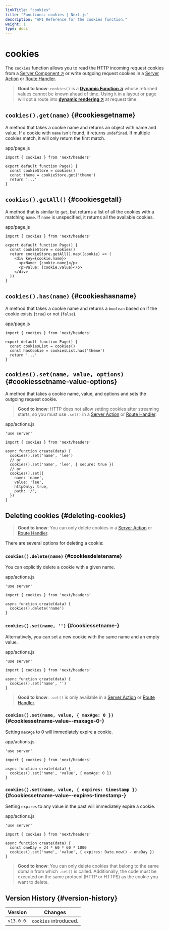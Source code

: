 ```yaml
---
linkTitle: "cookies"
title: "Functions: cookies | Next.js"
description: "API Reference for the cookies function."
weight: 1
type: docs
---
```


# cookies

The `cookies` function allows you to read the HTTP incoming request cookies from a [Server Component ↗](https://nextjs.org/docs/app/building-your-application/rendering/server-components.html) or write outgoing request cookies in a [Server Action](/nextjs/13.5/using-app-router/building-your-application/data-fetching/forms-and-mutations) or [Route Handler](/nextjs/13.5/using-app-router/building-your-application/routing/route-handlers).

> **Good to know**: `cookies()` is a **[Dynamic Function ↗](https://nextjs.org/docs/app/building-your-application/rendering/server-components.html#server-rendering-strategies#dynamic-functions)** whose returned values cannot be known ahead of time. Using it in a layout or page will opt a route into **[dynamic rendering ↗](https://nextjs.org/docs/app/building-your-application/rendering/server-components.html#dynamic-rendering)** at request time.
> 

## `cookies().get(name)` {#cookiesgetname}

A method that takes a cookie name and returns an object with name and value. If a cookie with `name` isn't found, it returns `undefined`. If multiple cookies match, it will only return the first match.


app/page.js
```
import { cookies } from 'next/headers'
 
export default function Page() {
  const cookieStore = cookies()
  const theme = cookieStore.get('theme')
  return '...'
}
```

## `cookies().getAll()` {#cookiesgetall}

A method that is similar to `get`, but returns a list of all the cookies with a matching `name`. If `name` is unspecified, it returns all the available cookies.


app/page.js
```
import { cookies } from 'next/headers'
 
export default function Page() {
  const cookieStore = cookies()
  return cookieStore.getAll().map((cookie) => (
    <div key={cookie.name}>
      <p>Name: {cookie.name}</p>
      <p>Value: {cookie.value}</p>
    </div>
  ))
}
```

## `cookies().has(name)` {#cookieshasname}

A method that takes a cookie name and returns a `boolean` based on if the cookie exists (`true`) or not (`false`).


app/page.js
```
import { cookies } from 'next/headers'
 
export default function Page() {
  const cookiesList = cookies()
  const hasCookie = cookiesList.has('theme')
  return '...'
}
```

## `cookies().set(name, value, options)` {#cookiessetname-value-options}

A method that takes a cookie name, value, and options and sets the outgoing request cookie.

> **Good to know**: HTTP does not allow setting cookies after streaming starts, so you must use `.set()` in a [Server Action](/nextjs/13.5/using-app-router/building-your-application/data-fetching/forms-and-mutations) or [Route Handler](/nextjs/13.5/using-app-router/building-your-application/routing/route-handlers).
> 


app/actions.js
```
'use server'
 
import { cookies } from 'next/headers'
 
async function create(data) {
  cookies().set('name', 'lee')
  // or
  cookies().set('name', 'lee', { secure: true })
  // or
  cookies().set({
    name: 'name',
    value: 'lee',
    httpOnly: true,
    path: '/',
  })
}
```

## Deleting cookies {#deleting-cookies}

> **Good to know**: You can only delete cookies in a [Server Action](/nextjs/13.5/using-app-router/building-your-application/data-fetching/forms-and-mutations) or [Route Handler](/nextjs/13.5/using-app-router/building-your-application/routing/route-handlers).
> 

There are several options for deleting a cookie:

### `cookies().delete(name)` {#cookiesdeletename}

You can explicitly delete a cookie with a given name.


app/actions.js
```
'use server'
 
import { cookies } from 'next/headers'
 
async function create(data) {
  cookies().delete('name')
}
```

### `cookies().set(name, '')` {#cookiessetname-}

Alternatively, you can set a new cookie with the same name and an empty value.


app/actions.js
```
'use server'
 
import { cookies } from 'next/headers'
 
async function create(data) {
  cookies().set('name', '')
}
```

> **Good to know**: `.set()` is only available in a [Server Action](/nextjs/13.5/using-app-router/building-your-application/data-fetching/forms-and-mutations) or [Route Handler](/nextjs/13.5/using-app-router/building-your-application/routing/route-handlers).
> 

### `cookies().set(name, value, { maxAge: 0 })` {#cookiessetname-value--maxage-0-}

Setting `maxAge` to 0 will immediately expire a cookie.


app/actions.js
```
'use server'
 
import { cookies } from 'next/headers'
 
async function create(data) {
  cookies().set('name', 'value', { maxAge: 0 })
}
```

### `cookies().set(name, value, { expires: timestamp })` {#cookiessetname-value--expires-timestamp-}

Setting `expires` to any value in the past will immediately expire a cookie.


app/actions.js
```
'use server'
 
import { cookies } from 'next/headers'
 
async function create(data) {
  const oneDay = 24 * 60 * 60 * 1000
  cookies().set('name', 'value', { expires: Date.now() - oneDay })
}
```

> **Good to know**: You can only delete cookies that belong to the same domain from which `.set()` is called. Additionally, the code must be executed on the same protocol (HTTP or HTTPS) as the cookie you want to delete.
> 

## Version History {#version-history}

|Version|Changes|
|---|---|
|`v13.0.0`|`cookies` introduced.|

